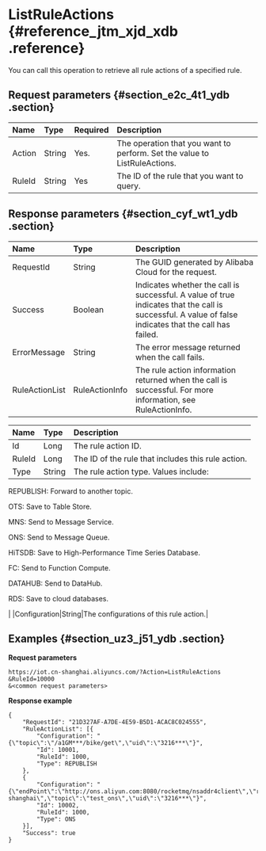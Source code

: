 # ListRuleActions {#reference_jtm_xjd_xdb .reference}

You can call this operation to retrieve all rule actions of a specified rule.

## Request parameters {#section_e2c_4t1_ydb .section}

|Name|Type|Required|Description|
|:---|:---|:-------|:----------|
|Action|String|Yes.|The operation that you want to perform. Set the value to ListRuleActions.|
|RuleId|String|Yes|The ID of the rule that you want to query.|

## Response parameters {#section_cyf_wt1_ydb .section}

|Name|Type|Description |
|:---|:---|:-----------|
|RequestId|String|The GUID generated by Alibaba Cloud for the request.|
|Success|Boolean|Indicates whether the call is successful. A value of true indicates that the call is successful. A value of false indicates that the call has failed. |
|ErrorMessage|String|The error message returned when the call fails.|
|RuleActionList|RuleActionInfo|The rule action information returned when the call is successful. For more information, see RuleActionInfo.|

|Name|Type|Description |
|:---|:---|:-----------|
|Id|Long|The rule action ID.|
|RuleId|Long|The ID of the rule that includes this rule action.|
|Type|String| The rule action type. Values include:

 REPUBLISH: Forward to another topic.

 OTS: Save to Table Store.

 MNS: Send to Message Service.

 ONS: Send to Message Queue.

 HiTSDB: Save to High-Performance Time Series Database.

 FC: Send to Function Compute.

 DATAHUB: Send to DataHub.

 RDS: Save to cloud databases.

 |
|Configuration|String|The configurations of this rule action.|

## Examples {#section_uz3_j51_ydb .section}

**Request parameters**

```
https://iot.cn-shanghai.aliyuncs.com/?Action=ListRuleActions
&RuleId=10000
&<common request parameters>
```

**Response example**

```
{
    "RequestId": "21D327AF-A7DE-4E59-B5D1-ACAC8C024555",
    "RuleActionList": [{
        "Configuration": "{\"topic\":\"/a1GM***/bike/get\",\"uid\":\"3216***\"}",
        "Id": 10001,
        "RuleId": 1000,
        "Type": REPUBLISH
    },
    {
        "Configuration": "{\"endPoint\":\"http://ons.aliyun.com:8080/rocketmq/nsaddr4client\",\"regionName\":\"cn-shanghai\",\"topic\":\"test_ons\",\"uid\":\"3216***\"}",
        "Id": 10002,
        "RuleId": 1000,
        "Type": ONS
    }],
    "Success": true
}
```

